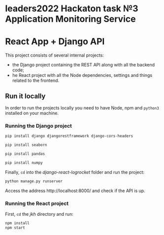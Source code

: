 # leaders2022 Hackaton task №3 Application Monitoring Service
# React App + Django API


This project consists of several internal projects:

- the Django project containing the REST API along with all the backend code;
- he React project with all the Node dependencies, settings and things related to the frontend.

## Run it locally

In order to run the projects locally you need to have Node, npm and `python3` installed on your machine.

### Running the Django project

```bash
pip install django djangorestframework django-cors-headers
```

```bash
pip install seaborn
```

```bash
pip install pandas
```

```bash
pip install numpy
```

Finally, `cd` into the _django-react-logrocket_ folder and run the project:

```bash
python manage.py runserver
```


Access the address http://localhost:8000/ and check if the API is up.

### Running the React project

First, `cd` the _jkh_ directory and run:

```bash
npm install
npm start
```
